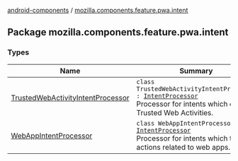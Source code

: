 [android-components](../index.md) / [mozilla.components.feature.pwa.intent](./index.md)

## Package mozilla.components.feature.pwa.intent

### Types

| Name | Summary |
|---|---|
| [TrustedWebActivityIntentProcessor](-trusted-web-activity-intent-processor/index.md) | `class TrustedWebActivityIntentProcessor : `[`IntentProcessor`](../mozilla.components.browser.session.intent/-intent-processor/index.md)<br>Processor for intents which open Trusted Web Activities. |
| [WebAppIntentProcessor](-web-app-intent-processor/index.md) | `class WebAppIntentProcessor : `[`IntentProcessor`](../mozilla.components.browser.session.intent/-intent-processor/index.md)<br>Processor for intents which trigger actions related to web apps. |
